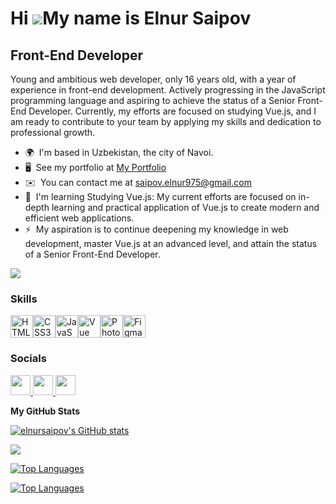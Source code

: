 Hi ![](https://user-images.githubusercontent.com/18350557/176309783-0785949b-9127-417c-8b55-ab5a4333674e.gif)My name is Elnur Saipov
====================================================================================================================================

Front-End Developer
-------------------

Young and ambitious web developer, only 16 years old, with a year of experience in front-end development. Actively progressing in the JavaScript programming language and aspiring to achieve the status of a Senior Front-End Developer. Currently, my efforts are focused on studying Vue.js, and I am ready to contribute to your team by applying my skills and dedication to professional growth.

* 🌍  I'm based in Uzbekistan, the city of Navoi.
* 🖥️  See my portfolio at [My Portfolio](https://eldev-portfolio.netlify.app/)
* ✉️  You can contact me at [saipov.elnur975@gmail.com](mailto:saipov.elnur975@gmail.com)
* 🧠  I'm learning Studying Vue.js: My current efforts are focused on in-depth learning and practical application of Vue.js to create modern and efficient web applications.
* ⚡  My aspiration is to continue deepening my knowledge in web development, master Vue.js at an advanced level, and attain the status of a Senior Front-End Developer.

<a href="https://www.github.com/elnursaipov" target="_blank" rel="noreferrer"><img
src="https://img.shields.io/github/followers/elnursaipov?logo=github&style=for-the-badge&color=0891b2&labelColor=1c1917" /></a>

### Skills


<p align="left">
<a href="https://developer.mozilla.org/en-US/docs/Glossary/HTML5" target="_blank" rel="noreferrer"><img src="https://raw.githubusercontent.com/danielcranney/readme-generator/main/public/icons/skills/html5-colored.svg" width="36" height="36" alt="HTML5" /></a><a href="https://www.w3.org/TR/CSS/#css" target="_blank" rel="noreferrer"><img src="https://raw.githubusercontent.com/danielcranney/readme-generator/main/public/icons/skills/css3-colored.svg" width="36" height="36" alt="CSS3" /></a><a href="https://developer.mozilla.org/en-US/docs/Web/JavaScript" target="_blank" rel="noreferrer"><img src="https://raw.githubusercontent.com/danielcranney/readme-generator/main/public/icons/skills/javascript-colored.svg" width="36" height="36" alt="JavaScript" /></a><a href="https://vuejs.org/" target="_blank" rel="noreferrer"><img src="https://raw.githubusercontent.com/danielcranney/readme-generator/main/public/icons/skills/vuejs-colored.svg" width="36" height="36" alt="Vue" /></a><a href="https://www.adobe.com/uk/products/photoshop.html" target="_blank" rel="noreferrer"><img src="https://raw.githubusercontent.com/danielcranney/readme-generator/main/public/icons/skills/photoshop-colored.svg" width="36" height="36" alt="Photoshop" /></a><a href="https://www.figma.com/" target="_blank" rel="noreferrer"><img src="https://raw.githubusercontent.com/danielcranney/readme-generator/main/public/icons/skills/figma-colored.svg" width="36" height="36" alt="Figma" /></a>
</p>


### Socials

<p align="left"> <a href="https://discord.com/users/saipov__975" target="_blank" rel="noreferrer"> <picture> <source media="(prefers-color-scheme: dark)" srcset="undefined" /> <source media="(prefers-color-scheme: light)" srcset="https://raw.githubusercontent.com/danielcranney/readme-generator/main/public/icons/socials/discord.svg" /> <img src="https://raw.githubusercontent.com/danielcranney/readme-generator/main/public/icons/socials/discord.svg" width="32" height="32" /> </picture> </a> <a href="https://www.github.com/elnursaipov" target="_blank" rel="noreferrer"> <picture> <source media="(prefers-color-scheme: dark)" srcset="https://raw.githubusercontent.com/danielcranney/readme-generator/main/public/icons/socials/github-dark.svg" /> <source media="(prefers-color-scheme: light)" srcset="https://raw.githubusercontent.com/danielcranney/readme-generator/main/public/icons/socials/github.svg" /> <img src="https://raw.githubusercontent.com/danielcranney/readme-generator/main/public/icons/socials/github.svg" width="32" height="32" /> </picture> </a> <a href="http://www.instagram.com/saipov__975" target="_blank" rel="noreferrer"> <picture> <source media="(prefers-color-scheme: dark)" srcset="undefined" /> <source media="(prefers-color-scheme: light)" srcset="https://raw.githubusercontent.com/danielcranney/readme-generator/main/public/icons/socials/instagram.svg" /> <img src="[https://raw.githubusercontent.com/danielcranney/readme-generator/main/public/icons/socials/instagram.svg" width="32" height="32](https://www.google.com/url?sa=i&url=https%3A%2F%2Fny.m.wikipedia.org%2Fwiki%2FFile%3AInstagram_icon.png&psig=AOvVaw2-xx0NSCUVvxx7eMD0gjZ4&ust=1704291321361000&source=images&cd=vfe&opi=89978449&ved=0CBEQjRxqFwoTCLinhInyvoMDFQAAAAAdAAAAABAD)" /> </picture> </a></p>

<b>My GitHub Stats</b>

<a href="http://www.github.com/elnursaipov"><img src="https://github-readme-stats.vercel.app/api?username=elnursaipov&show_icons=true&hide=&count_private=true&title_color=0891b2&text_color=ffffff&icon_color=0891b2&bg_color=1c1917&hide_border=true&show_icons=true" alt="elnursaipov's GitHub stats" /></a>

<a href="http://www.github.com/elnursaipov"><img src="https://github-readme-streak-stats.herokuapp.com/?user=elnursaipov&stroke=ffffff&background=1c1917&ring=0891b2&fire=0891b2&currStreakNum=ffffff&currStreakLabel=0891b2&sideNums=ffffff&sideLabels=ffffff&dates=ffffff&hide_border=true" /></a>

<a href="https://github.com/elnursaipov" align="left"><img src="https://github-readme-stats.vercel.app/api/top-langs/?username=elnursaipov&langs_count=10&title_color=0891b2&text_color=ffffff&icon_color=0891b2&bg_color=1c1917&hide_border=true&locale=en&custom_title=Top%20%Languages" alt="Top Languages" /></a>

<a href="https://github.com/elnursaipov" align="left"><img src="https://github-readme-stats.vercel.app/api/top-langs/?username=elnursaipov&langs_count=10&title_color=0891b2&text_color=ffffff&icon_color=0891b2&bg_color=1c1917&hide_border=true&locale=en&custom_title=Top%20%Languages" alt="Top Languages" /></a>
